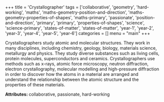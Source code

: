 +++
title = 'Crystallographer'
tags = ['collaborative', 'geometry', 'hard-working', 'maths', 'maths-geometry-position-and-direction', 'maths-geometry-properties-of-shapes', 'maths-primary', 'passionate', 'position-and-direction', 'primary', 'primary', 'properties-of-shapes', 'science', 'science-primary', 'states-of-matter', 'states-of-matter', 'year-1', 'year-2', 'year-3', 'year-4', 'year-5', 'year-6']
categories = []
menu = "main"
+++

Crystallographers study atomic and molecular structures. They work in many disciplines, including chemistry, geology, biology, materials science, metallurgy and physics. They study diverse substances such as living cells, protein molecules, superconductors and ceramics. Crystallographers use methods such as x-rays, atomic force microscopy, neutron diffraction, electron crystallography, molecular modelling and high-pressure diffraction in order to discover how the atoms in a material are arranged and understand the relationship between the atomic structure and the properties of these materials.

<strong>Attributes: </strong>collaborative, passionate, hard-working
